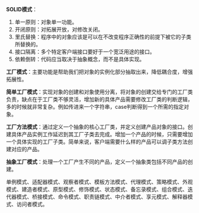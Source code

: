 **SOLID模式**：

1. 单一原则：对象单一功能。
2. 开闭原则：对拓展开放，对修改关闭。
3. 里氏替换：程序中的对象应该是可以在不改变程序正确性的前提下被它的子类所替换的。
4. 接口隔离：多个特定客户端接口要好于一个宽泛用途的接口。
5. 依赖倒转：代码应当取决于抽象概念，而不是具体实现。

**工厂模式**：主要功能是帮助我们把对象的实例化部分抽取出来，降低耦合度，增强拓展性。

**简单工厂模式**：实现对象的创建和对象使用分离，将对象的创建交给专门的工厂类负责，缺点在于工厂类不够灵活，增加新的具体产品需要修改工厂类的判断逻辑，多的时候就非常复杂。例如传进来一个字符串，case判断得到一个所需的指定对象。

**工厂方法模式**：通过定义一个抽象的核心工厂类，并定义创建产品对象的接口。创建具体产品实例工作延迟到其工厂子类去完成。增加一个产品的时候，只需要增加一个具体实现的工厂子类。简单来说，客户端需要什么样的产品可以调子类方法创建对应的产品。

**抽象工厂模式**：处理一个工厂产生不同的产品，定义一个抽象类包括不同产品的创建。

单例模式、适配器模式、观察者模式、模板方法模式、代理模式、策略模式、外观模式、建造者模式、原型模式、修饰模式、状态模式、备忘录模式、组合模式、迭代器模式、桥接模式、命令模式、职责链模式、中介者模式、享元模式、解释器模式、访问者模式。
